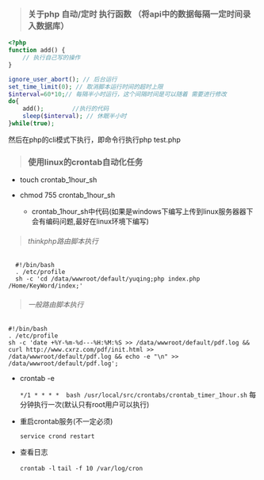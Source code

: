 > ### 关于php 自动/定时 执行函数 （将api中的数据每隔一定时间录入数据库）
```php
<?php
function add() {
    // 执行自己写的操作
}

ignore_user_abort(); // 后台运行
set_time_limit(0); // 取消脚本运行时间的超时上限
$interval=60*10;// 每隔半小时运行，这个间隔时间是可以随着 需要进行修改
do{
    add();        //执行的代码
    sleep($interval); // 休眠半小时
}while(true);
```

然后在php的cli模式下执行，即命令行执行php test.php


> ### 使用linux的crontab自动化任务
- touch crontab_1hour_sh
- chmod 755 crontab_1hour_sh
  
  - crontab_1hour_sh中代码(如果是windows下编写上传到linux服务器器下会有编码问题,最好在linux环境下编写)
> ###### thinkphp路由脚本执行 
```shell
  #!/bin/bash
  . /etc/profile
  sh -c 'cd /data/wwwroot/default/yuqing;php index.php /Home/KeyWord/index;'
```
> ###### 一般路由脚本执行
```shell
#!/bin/bash
. /etc/profile
sh -c 'date +%Y-%m-%d---%H:%M:%S >> /data/wwwroot/default/pdf.log && curl http://www.cxrz.com/pdf/init.html >> /data/wwwroot/default/pdf.log && echo -e "\n" >> /data/wwwroot/default/pdf.log';
```
- crontab -e

  `*/1 * * * *  bash /usr/local/src/crontabs/crontab_timer_1hour.sh`  每分钟执行一次(默认只有root用户可以执行)
  
- 重启crontab服务(不一定必须)
  
  `service crond restart`
  
- 查看日志

  `crontab -l`
  `tail -f 10 /var/log/cron`














